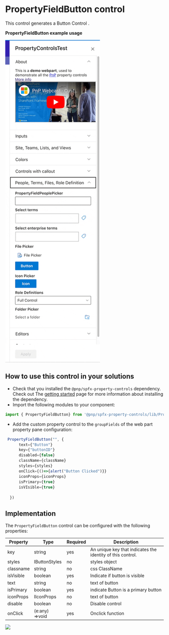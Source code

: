 # PropertyFieldButton control

This control generates a Button Control .

**PropertyFieldButton example usage**

![PropertyFieldButton example](../assets/propertyFieldButton.gif)

## How to use this control in your solutions

- Check that you installed the `@pnp/spfx-property-controls` dependency. Check out The [getting started](../../#getting-started) page for more information about installing the dependency.
- Import the following modules to your component:

```TypeScript
import { PropertyFieldButton} from '@pnp/spfx-property-controls/lib/PropertyFieldButton';
```

- Add the custom property control to the `groupFields` of the web part property pane configuration:

```TypeScript
 PropertyFieldButton("", {
      text={"Button"}
      key={"buttonID"}
      disabled={false}
      className={className}
      styles={styles}
      onClick={()=>{alert("Button Clicked")}}
      iconProps={iconProps}
      isPrimary={true}
      isVIsible={true}

  })
```

## Implementation

The `PropertyFieldButton` control can be configured with the following properties:

| Property  | Type           | Required | Description                                                |
| --------- | -------------- | -------- | ---------------------------------------------------------- |
| key       | string         | yes      | An unique key that indicates the identity of this control. |
| styles    | IButtonStyles  | no       | styles object                                              |
| classname | string         | no       | css ClassName                                              |
| isVisible | boolean        | yes      | Indicate if button is visible                              |
| text      | string         | no       | text of button                                             |
| isPrimary | boolean        | yes      | indicate Button is a primary button                        |
| iconProps | IIconProps     | no       | text of button                                             |
| disable   | boolean        | no       | Disable control                                            |
| onClick   | (e:any) =>void | yes      | Onclick function                                           |

![](https://telemetry.sharepointpnp.com/sp-dev-fx-property-controls/wiki/PropertyFieldButton)
